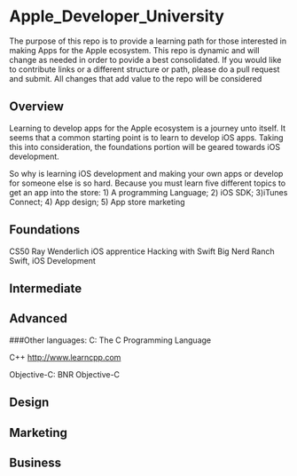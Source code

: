 # Apple_Developer_University
The purpose of this repo is to provide a learning path for those interested in making Apps for the Apple ecosystem. This repo is dynamic and will change as needed in order to povide a best consolidated. If you would like to contribute links or a different structure or path, please do a pull request and submit. All changes that add value to the repo will be considered

## Overview
Learning to develop apps for the Apple ecosystem is a journey unto itself. It seems that a common starting point is to learn to develop iOS apps. Taking this into consideration, the foundations portion will be geared towards iOS development.

So why is learning iOS development and making your own apps or develop for someone else is so hard. Because you must learn five different topics to get an app into the store: 1) A programming Language; 2) iOS SDK; 3)iTunes Connect; 4) App design; 5) App store marketing
## Foundations
CS50
Ray Wenderlich iOS apprentice
Hacking with Swift
Big Nerd Ranch Swift, iOS Development

## Intermediate
## Advanced
###Other languages: 
C: The C Programming Language

C++
http://www.learncpp.com

Objective-C: BNR Objective-C

## Design
## Marketing
## Business
